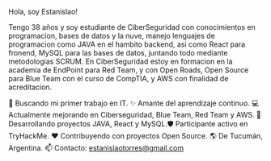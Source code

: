Hola, soy Estanislao!

Tengo 38 años y soy estudiante de CiberSeguridad con conocimientos en programacion,
bases de datos y la nuve, manejo lenguajes de programacion como JAVA en el hambito backend, asi como React para fronend, MySQL para las bases de datos, juntando todo mediante metodologias SCRUM.
En CiberSeguridad estoy en formacion en la academia de EndPoint para Red Team, y con Open Roads, Open Source para Blue Team con el curso de CompTIA, y AWS con finalidad de acreditacion.


🎯 Buscando mi primer trabajo en IT.
✨ Amante del aprendizaje continuo.
💻 Actualmente mejorando en Ciberseguridad, Blue Team, Red Team y AWS.
🚀 Desarrollando proyectos JAVA, React y MySQL.🛡 Participante activo en TryHackMe.
❤️ Contribuyendo con proyectos Open Source.
🌎 De Tucumán, Argentina.
📫 Contacto: estanislaotorres@gmail.com
